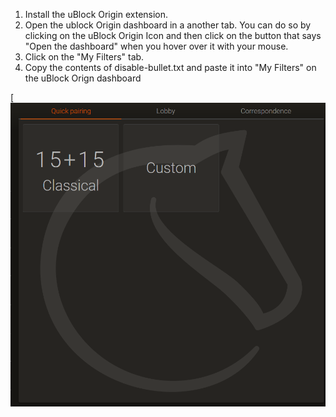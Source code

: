 1. Install the uBlock Origin extension.
2. Open the ublock Origin dashboard in a another tab. You can do so by clicking on the uBlock Origin Icon and then click on the button that says "Open the dashboard" when you hover over it with your mouse.
3. Click on the "My Filters" tab.
4. Copy the contents of disable-bullet.txt and paste it into "My Filters" on the uBlock Orign dashboard

[![no-bullet](https://raw.githubusercontent.com/3XPL017/Chess/master/images/no-bullet.PNG)
